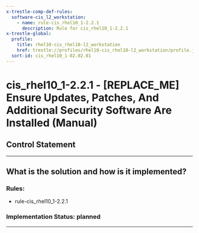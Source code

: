 ```yaml
---
x-trestle-comp-def-rules:
  software-cis_l2_workstation:
    - name: rule-cis_rhel10_1-2.2.1
      description: Rule for cis_rhel10_1-2.2.1
x-trestle-global:
  profile:
    title: rhel10-cis_rhel10-l2_workstation
    href: trestle://profiles/rhel10-cis_rhel10-l2_workstation/profile.json
  sort-id: cis_rhel10_1-02.02.01
---
```


# cis_rhel10_1-2.2.1 - \[REPLACE_ME\] Ensure Updates, Patches, And Additional Security Software Are Installed (Manual)

## Control Statement

______________________________________________________________________

## What is the solution and how is it implemented?

<!-- For implementation status enter one of: implemented, partial, planned, alternative, not-applicable -->

<!-- Note that the list of rules under ### Rules: is read-only and changes will not be captured after assembly to JSON -->

<!-- Add control implementation description here for control: cis_rhel10_1-2.2.1 -->

### Rules:

  - rule-cis_rhel10_1-2.2.1

### Implementation Status: planned

______________________________________________________________________
